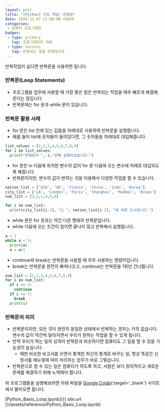 ```yaml
---
layout: post
title: "[Python] 기초 개념: 반복문"
date: 2020-11-07 11:00:00 +0930
categories: 
 - 컴퓨터 프로그래밍
badges:
 - type: primary
   tag: 프로그래밍의 개념
 - type: success
   tag: 반복되는 일을 반복문으로
---
```


반복작업이 싫다면 반복문을 사용하면 됩니다.

<!--more-->

### 반복문(Loop Statements)

- 프로그램을 업무에 사용할 때 가장 좋은 점은 반복되는 작업을 매우 빠르게 해결해준다는 점입니다.
- 반복문에는 for 문과 while 문이 있습니다.

### 반복문 활용 사례

- for 문은 list 안에 있는 값들을 차례대로 사용하여 반복문을 실행합니다.
- 예를 들어 list에 숫자들이 들어있다면, 그 숫자들을 차례대로 대입해줍니다.

```python
list_values = [1,2,3,4,5,6,7,8,9]
for i in list_values:
  print("반복문이 ", i,"번째 실행되었습니다.")
```

- for 문은 in 다음에 위치한 변수의 값이 for 문 다음에 오는 변수에 차례로 대입되도록 해줍니다.
- 반복문이지만, 변수의 값이 변하는 것을 이용해서 다양한 작업을 할 수 있습니다.

```python
nation_list = ['USA', 'UK', 'France', 'China', 'Indo', 'Korea']
city_list = ['LA', 'London', 'Paris', 'Shanghai', 'Mumbai', 'Busan']
num_list = [3,2,1,4,5,6]

for i in num_list:
  print(city_list[i-1], "는 ", nation_list[i-1], "에 속한 도시입니다.")  
```
- while 문은 for 문과는 약간 다른 형태의 반복문입니다.
- while 다음에 오는 조건이 참이면 끝나지 않고 반복해서 실행됩니다.

```python
a = 1
while a < 5:
  print(a)
  a = a+1
```

- continue와 break는 반복문을 사용할 때 자주 사용하는 명령어입니다.
- break는 반복문을 완전히 빠져나오고, continue는 반복문을 1회만 건너뜁니다.

```python
num_list = [1,2,3,4,5,6,7,8,9]
for i in num_list:
  if i == 3:
    continue
  if i == 7:
    break
  print(i)
```

### 반복문의 의미

- 반복문이지만, 모든 것이 완전히 동일한 상태에서 반복하는 경우는 거의 없습니다. 변수의 값이 약간씩 달라지면서 우리가 원하는 작업을 할 수 있게 됩니다.
- 만약 우리가 하는 일의 성격이 반복문과 비슷하다면 컴퓨터도 그 일을 할 수 있을 가능성이 높습니다.
  - 매번 비슷한 보고서를 쓰면서 통계만 최신의 통계로 바꾸는 일, 항상 똑같은 신청서를 매뉴얼에 따라 처리하는 업무가 바로 그렇습니다.
- 반복문으로 할 수 있는 일은 컴퓨터가 하도록 하고, 사람은 보다 창의적이고 새로운 문제를 해결하기 위해 노력해야 합니다.

위 프로그램들을 실행해보려면 아래 파일을 [Google Colab](https://colab.research.google.com){:target='_blank'} 사이트에서 불러오면 됩니다.

[Python_Basic_Loop.ipynb]({{ site.url }}/assets/reference/Python_Basic_Loop.ipynb)
